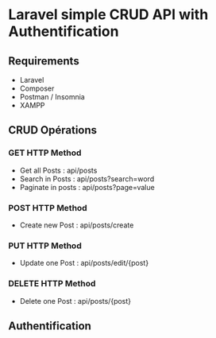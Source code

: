 # Laravel simple CRUD API with Authentification


## Requirements

- Laravel
- Composer
- Postman / Insomnia
- XAMPP


## CRUD Opérations

### GET HTTP Method
- Get all Posts : api/posts
- Search in Posts : api/posts?search=word
- Paginate in posts : api/posts?page=value

### POST HTTP Method
- Create new Post : api/posts/create

### PUT HTTP Method
- Update one Post : api/posts/edit/{post}

### DELETE HTTP Method
- Delete one Post : api/posts/{post}


## Authentification
                